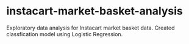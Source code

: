# instacart-market-basket-analysis
Exploratory data analysis for Instacart market basket data. 
Created classfication model using Logistic Regression.
